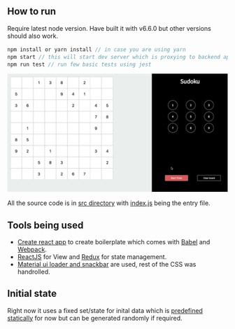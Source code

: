 ## How to run

Require latest node version. Have built it with v6.6.0 but other versions should also work.

```javascript
npm install or yarn install // in case you are using yarn
npm start // this will start dev server which is proxying to backend api
npm run test // run few basic tests using jest
```
![alt text](https://raw.githubusercontent.com/swapnilmishra/sudoku/master/screenshot/screen.gif "Demo run screenshot")

All the source code is in [src directory](https://github.com/swapnilmishra/sudoku/tree/master/src) with [index.js](https://github.com/swapnilmishra/sudoku/blob/master/src/index.js) being the entry file.

## Tools being used

* [Create react app](https://github.com/facebookincubator/create-react-app) to create boilerplate which comes with [Babel](babeljs.io) and [Webpack](https://webpack.github.io).
* [ReactJS](https://facebook.github.io/react) for View and [Redux](https://github.com/reactjs/redux) for state management.
* [Material ui loader and snackbar](www.material-ui.com) are used, rest of the CSS was handrolled.

## Initial state
Right now it uses a fixed set/state for inital data which is [predefined statically](https://github.com/swapnilmishra/sudoku/blob/master/src/Init.js) for now but can be generated randomly if required.
